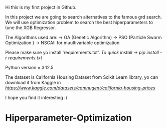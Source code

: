 Hi this is my first project in Github. 

In this project we are going to search alternatives to the famous grd search. We will use optimization problem to search the best hiperparameters to tune the XGB Regressor.

The Algorithms used are:
    -> GA (Genetic Algorithm)
    -> PSO (Particle Swarm Optimization )
    -> NSGAII for muultivariable optimization


Please make sure yo install 'requirements.txt'. *To quick install -> pip install -r requirements.txt*

Python version = 3.12.5

The dataset is California Housing Dataset from Scikit Learn library, yo can download it from Kaggle in *https://www.kaggle.com/datasets/camnugent/california-housing-prices*

I hope you find it interesting :)

# Hiperparameter-Optimization
